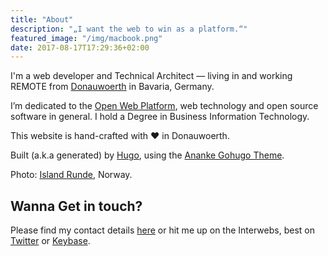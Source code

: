 ```yaml
---
title: "About"
description: "„I want the web to win as a platform.“"
featured_image: "/img/macbook.png"
date: 2017-08-17T17:29:36+02:00
---
```


I'm a web developer and Technical Architect — living in and working REMOTE from [Donauwoerth](http://www.donauwoerth.de/) in Bavaria, Germany.

I’m dedicated to the [Open Web Platform](https://www.w3.org/standards/), web technology and open source software in general. I hold a Degree in Business Information Technology.

This website is hand-crafted with ❤ in Donauwoerth.

Built (a.k.a generated) by [Hugo](https://gohugo.io/), using the [Ananke Gohugo Theme](https://themes.gohugo.io/gohugo-theme-ananke/).

Photo: [Island Runde](https://en.wikipedia.org/wiki/Runde), Norway.

## Wanna Get in touch?

Please find my contact details [here](/impressum/) or hit me up on the Interwebs, best on [Twitter](https://twitter.com/matthiasgeisler) or [Keybase](https://keybase.io/matthiasgeisler).